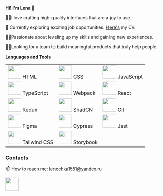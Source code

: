 
**Hi! I'm Lena 👋**

👩‍💻I love crafting high-quality interfaces that are a joy to use.

💼 Currently exploring exciting job opportunities. <a href="https://disk.yandex.ru/i/k_6QBHN3WrNy-A">Here's</a> my CV.

🧗‍♂️Passionate about leveling up my skills and gaining new experiences.

👯🤍Looking for a team to build meaningful products that truly help people.

**Languages and Tools**

| | | |
|---|---|---|
|<a href="https://www.w3.org/TR/2011/WD-html5-20110425/"><img height="42" width="42" src="https://cdn.simpleicons.org/html5" /></a> HTML|<a href="https://www.w3.org/Style/CSS/Overview.en.html"><img height="42" width="42" src="https://cdn.simpleicons.org/css3" /></a> CSS| <a href="https://developer.mozilla.org/en-US/docs/Web/JavaScript"><img height="42" width="42" src="https://cdn.simpleicons.org/javascript" /></a> JavaScript|
|<a href="https://www.typescriptlang.org/"><img height="42" width="42" src="https://cdn.simpleicons.org/typescript" /></a> TypeScript|<a href="https://webpack.js.org/"><img height="42" width="42" src="https://cdn.simpleicons.org/webpack" /></a> Webpack|<a href="https://react.dev/"><img height="42" width="42" src="https://cdn.simpleicons.org/react" /></a> React|
|<a href="https://redux.js.org/"><img height="42" width="42" src="https://cdn.simpleicons.org/redux" /></a> Redux|<a href="https://ui.shadcn.com/"><img height="42" width="42" src="https://cdn.simpleicons.org/shadcnui" /></a> ShadCN|<a href="https://git-scm.com/"><img height="42" width="42" src="https://cdn.simpleicons.org/git" /></a> Git|
|<a href="https://figma.com"><img height="42" width="42" src="https://cdn.simpleicons.org/figma" /></a> Figma|<a href="https://docs.cypress.io/"><img height="42" width="42" src="https://cdn.simpleicons.org/cypress" /></a> Cypress|<a href="https://jestjs.io/"><img height="42" width="42" src="https://cdn.simpleicons.org/jest" /></a> Jest|<a href="https://eslint.org/"><img height="42" width="42" src="https://cdn.simpleicons.org/eslint" /></a> ESLint|
|<a href="https://tailwindcss.com/"><img height="42" width="42" src="https://cdn.simpleicons.org/tailwindcss" /></a> Tailwind CSS|<a href="https://storybook.js.org/"><img height="42" width="42" src="https://cdn.simpleicons.org/storybook" /></a> Storybook||

### Contacts
📫 How to reach me: lenochka1551@yandex.ru

<a href="https://t.me/Anlena88"><img height="42" width="42" src="https://cdn.simpleicons.org/telegram/26A5E4" /></a>

